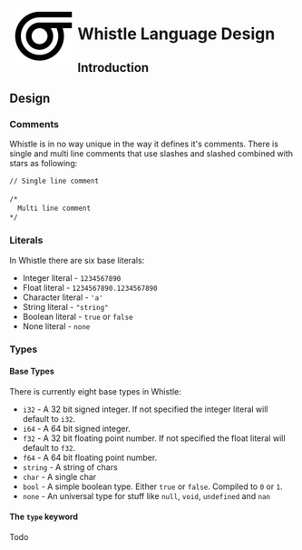 <img src="logo.svg" width="100px" align="left" style="padding: 10px;" />
 
# Whistle Language Design

## Introduction

## Design

### Comments

Whistle is in no way unique in the way it defines it's comments. There is
single and multi line comments that use slashes and slashed combined with stars
as following:

```
// Single line comment

/*
  Multi line comment
*/
```

### Literals

In Whistle there are six base literals:
* Integer literal - `1234567890`
* Float literal - `1234567890.1234567890`
* Character literal - `'a'`
* String literal - `"string"`
* Boolean literal - `true` or `false`
* None literal - `none`

### Types

#### Base Types

There is currently eight base types in Whistle:
* `i32` - A 32 bit signed integer. If not specified the integer literal will default to `i32`.
* `i64` - A 64 bit signed integer.
* `f32` - A 32 bit floating point number. If not specified the float literal will default to `f32`.
* `f64` - A 64 bit floating point number.
* `string` - A string of chars
* `char` - A single char
* `bool` - A simple boolean type. Either `true` or `false`. Compiled to `0` or `1`.
* `none` - An universal type for stuff like `null`, `void`, `undefined` and `nan`

#### The `type` keyword

Todo
